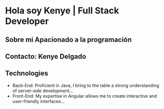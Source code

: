 # Hola soy Kenye | Full Stack Developer
## Sobre mi Apacionado a la programación
## Contacto: Kenye Delgado
## Technologies
- Back-End: Proficient in Java, I bring to the table a strong understanding of server-side development...
- Front-End: My expertise in Angular allows me to create interactive and user-friendly interfaces...
